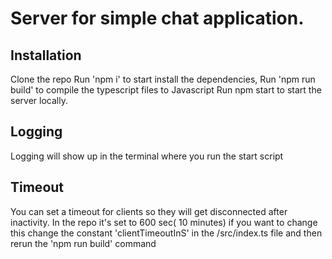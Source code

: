 # Server for simple chat application.

## Installation
Clone the repo
Run 'npm i' to start install the dependencies,
Run 'npm run build' to compile the typescript files to Javascript
Run npm start to start the server locally.

## Logging
Logging will show up in the terminal where you run the start script

## Timeout
You can set a timeout for clients so they will get disconnected after inactivity.
In the repo it's set to 600 sec( 10 minutes)
if you want to change this change the constant 'clientTimeoutInS' in the /src/index.ts file and then rerun the 'npm run build' command


